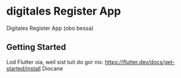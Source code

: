 # digitales Register App

Digitales Register App (obo bessa)

## Getting Started

Lod Flutter oia, weil sist tuit do gor nix:
https://flutter.dev/docs/get-started/install
Diocane
